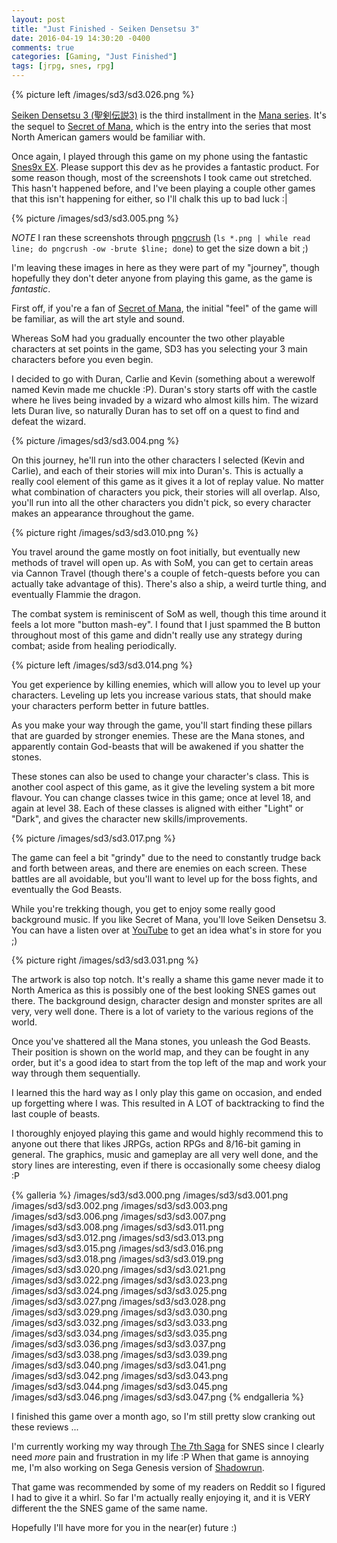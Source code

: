 ```yaml
---
layout: post
title: "Just Finished - Seiken Densetsu 3"
date: 2016-04-19 14:30:20 -0400
comments: true
categories: [Gaming, "Just Finished"]
tags: [jrpg, snes, rpg]
---
```


{% picture left /images/sd3/sd3.026.png %}

[Seiken Densetsu 3 (聖剣伝説3)](https://en.wikipedia.org/wiki/Seiken_Densetsu_3) is the third installment in the [Mana series](https://en.wikipedia.org/wiki/Mana_\(series\)). It's the sequel to [Secret of Mana](https://en.wikipedia.org/wiki/Secret_of_Mana), which is the entry into the series that most North American gamers would be familiar with.

Once again, I played through this game on my phone using the fantastic [Snes9x EX](http://www.explusalpha.com/home/snes9x-ex). Please support this dev as he provides a fantastic product. For some reason though, most of the screenshots I took came out stretched. This hasn't happened before, and I've been playing a couple other games that this isn't happening for either, so I'll chalk this up to bad luck :|

{% picture /images/sd3/sd3.005.png %}

*NOTE* I ran these screenshots through [pngcrush](http://pmt.sourceforge.net/pngcrush/) (`ls *.png | while read line; do pngcrush -ow -brute $line; done`) to get the size down a bit ;)

I'm leaving these images in here as they were part of my "journey", though hopefully they don't deter anyone from playing this game, as the game is *fantastic*.

First off, if you're a fan of [Secret of Mana](https://en.wikipedia.org/wiki/Secret_of_Mana), the initial "feel" of the game will be familiar, as will the art style and sound.

<!-- more -->

Whereas SoM had you gradually encounter the two other playable characters at set points in the game, SD3 has you selecting your 3 main characters before you even begin.

I decided to go with Duran, Carlie and Kevin (something about a werewolf named Kevin made me chuckle :P). Duran's story starts off with the castle where he lives being invaded by a wizard who almost kills him. The wizard lets Duran live, so naturally Duran has to set off on a quest to find and defeat the wizard.

{% picture /images/sd3/sd3.004.png %}

On this journey, he'll run into the other characters I selected (Kevin and Carlie), and each of their stories will mix into Duran's. This is actually a really cool element of this game as it gives it a lot of replay value. No matter what combination of characters you pick, their stories will all overlap. Also, you'll run into all the other characters you didn't pick, so every character makes an appearance throughout the game.

{% picture right /images/sd3/sd3.010.png %}

You travel around the game mostly on foot initially, but eventually new methods of travel will open up. As with SoM, you can get to certain areas via Cannon Travel (though there's a couple of fetch-quests before you can actually take advantage of this). There's also a ship, a weird turtle thing, and eventually Flammie the dragon.

The combat system is reminiscent of SoM as well, though this time around it feels a lot more "button mash-ey". I found that I just spammed the B button throughout most of this game and didn't really use any strategy during combat; aside from healing periodically.

{% picture left /images/sd3/sd3.014.png %}

You get experience by killing enemies, which will allow you to level up your characters. Leveling up lets you increase various stats, that should make your characters perform better in future battles.

As you make your way through the game, you'll start finding these pillars that are guarded by stronger enemies. These are the Mana stones, and apparently contain God-beasts that will be awakened if you shatter the stones.

These stones can also be used to change your character's class. This is another cool aspect of this game, as it give the leveling system a bit more flavour. You can change classes twice in this game; once at level 18, and again at level 38. Each of these classes is aligned with either "Light" or "Dark", and gives the character new skills/improvements.

{% picture /images/sd3/sd3.017.png %}

The game can feel a bit "grindy" due to the need to constantly trudge back and forth between areas, and there are enemies on each screen. These battles are all avoidable, but you'll want to level up for the boss fights, and eventually the God Beasts.

While you're trekking though, you get to enjoy some really good background music. If you like Secret of Mana, you'll love Seiken Densetsu 3. You can have a listen over at [YouTube](https://www.youtube.com/watch?v=qrywwZ7oL2w&index=30&list=PL4649F0DBF0FC09E3) to get an idea what's in store for you ;)

{% picture right /images/sd3/sd3.031.png %}

The artwork is also top notch. It's really a shame this game never made it to North America as this is possibly one of the best looking SNES games out there. The background design, character design and monster sprites are all very, very well done. There is a lot of variety to the various regions of the world.

Once you've shattered all the Mana stones, you unleash the God Beasts. Their position is shown on the world map, and they can be fought in any order, but it's a good idea to start from the top left of the map and work your way through them sequentially.

I learned this the hard way as I only play this game on occasion, and ended up forgetting where I was. This resulted in A LOT of backtracking to find the last couple of beasts.

I thoroughly enjoyed playing this game and would highly recommend this to anyone out there that likes JRPGs, action RPGs and 8/16-bit gaming in general. The graphics, music and gameplay are all very well done, and the story lines are interesting, even if there is occasionally some cheesy dialog :P

{% galleria %}
/images/sd3/sd3.000.png
/images/sd3/sd3.001.png
/images/sd3/sd3.002.png
/images/sd3/sd3.003.png
/images/sd3/sd3.006.png
/images/sd3/sd3.007.png
/images/sd3/sd3.008.png
/images/sd3/sd3.011.png
/images/sd3/sd3.012.png
/images/sd3/sd3.013.png
/images/sd3/sd3.015.png
/images/sd3/sd3.016.png
/images/sd3/sd3.018.png
/images/sd3/sd3.019.png
/images/sd3/sd3.020.png
/images/sd3/sd3.021.png
/images/sd3/sd3.022.png
/images/sd3/sd3.023.png
/images/sd3/sd3.024.png
/images/sd3/sd3.025.png
/images/sd3/sd3.027.png
/images/sd3/sd3.028.png
/images/sd3/sd3.029.png
/images/sd3/sd3.030.png
/images/sd3/sd3.032.png
/images/sd3/sd3.033.png
/images/sd3/sd3.034.png
/images/sd3/sd3.035.png
/images/sd3/sd3.036.png
/images/sd3/sd3.037.png
/images/sd3/sd3.038.png
/images/sd3/sd3.039.png
/images/sd3/sd3.040.png
/images/sd3/sd3.041.png
/images/sd3/sd3.042.png
/images/sd3/sd3.043.png
/images/sd3/sd3.044.png
/images/sd3/sd3.045.png
/images/sd3/sd3.046.png
/images/sd3/sd3.047.png
{% endgalleria %}

I finished this game over a month ago, so I'm still pretty slow cranking out these reviews ...

I'm currently working my way through [The 7th Saga](https://en.wikipedia.org/wiki/The_7th_Saga) for SNES since I clearly need *more* pain and frustration in my life :P When that game is annoying me, I'm also working on Sega Genesis version of [Shadowrun](https://en.wikipedia.org/wiki/Shadowrun_\(1994_video_game\)).

That game was recommended by some of my readers on Reddit so I figured I had to give it a whirl. So far I'm actually really enjoying it, and it is VERY different the the SNES game of the same name.

Hopefully I'll have more for you in the near(er) future :)
